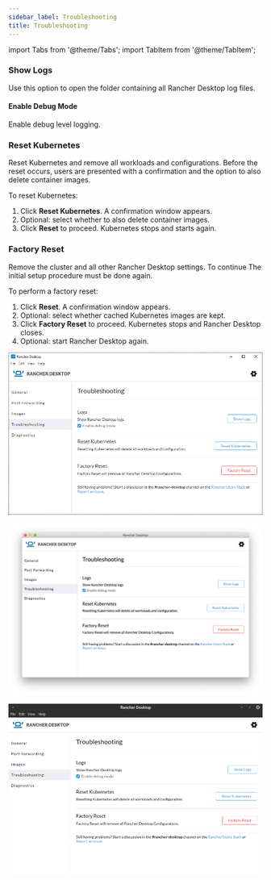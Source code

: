 ```yaml
---
sidebar_label: Troubleshooting
title: Troubleshooting
---
```


import Tabs from '@theme/Tabs';
import TabItem from '@theme/TabItem';

### Show Logs

Use this option to open the folder containing all Rancher Desktop log files.

#### Enable Debug Mode

Enable debug level logging.

### Reset Kubernetes

Reset Kubernetes and remove all workloads and configurations. Before the reset occurs, users are presented with a confirmation and the option to also delete container images.

To reset Kubernetes:

1. Click **Reset Kubernetes**. A confirmation window appears.
1. Optional: select whether to also delete container images.
1. Click **Reset** to proceed. Kubernetes stops and starts again.

### Factory Reset

Remove the cluster and all other Rancher Desktop settings. To continue The initial setup procedure must be done again.

To perform a factory reset:

1. Click **Reset**. A confirmation window appears.
1. Optional: select whether cached Kubernetes images are kept.
1. Click **Factory Reset** to proceed. Kubernetes stops and Rancher Desktop closes.
1. Optional: start Rancher Desktop again.

<Tabs groupId="os">
<TabItem value="Windows">

![](../img/ui-main/Windows_Troubleshooting.png)

</TabItem>
<TabItem value="macOS">

![](../img/ui-main/macOS_Troubleshooting.png)

</TabItem>
<TabItem value="Linux">

![](../img/ui-main/Linux_Troubleshooting.png)

</TabItem>
</Tabs>
